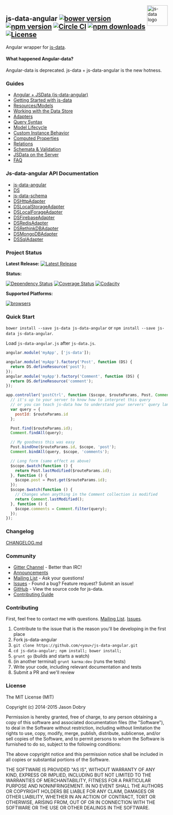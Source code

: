 <img src="https://raw.githubusercontent.com/js-data/js-data/master/js-data.png" alt="js-data logo" title="js-data" align="right" width="64" height="64" />

## js-data-angular [![bower version](https://img.shields.io/bower/v/js-data-angular.svg?style=flat-square)](https://www.npmjs.org/package/js-data-angular) [![npm version](https://img.shields.io/npm/v/js-data-angular.svg?style=flat-square)](https://www.npmjs.org/package/js-data-angular) [![Circle CI](https://img.shields.io/circleci/project/js-data/js-data-angular/master.svg?style=flat-square)](https://circleci.com/gh/js-data/js-data-angular/tree/master) [![npm downloads](https://img.shields.io/npm/dm/js-data-angular.svg?style=flat-square)](https://www.npmjs.org/package/js-data-angular) [![License](https://img.shields.io/badge/license-MIT-blue.svg?style=flat-square)](https://github.com/js-data/js-data-angular/blob/master/LICENSE)

Angular wrapper for [js-data](http://www.js-data.io).

#### What happened Angular-data?
Angular-data is deprecated. js-data + js-data-angular is the new hotness.

### Guides
- [Angular + JSData (js-data-angular)](http://www.js-data.io/docs/js-data-angular)
- [Getting Started with js-data](http://www.js-data.io/docs/home)
- [Resources/Models](http://www.js-data.io/docs/resources)
- [Working with the Data Store](http://www.js-data.io/docs/working-with-the-data-store)
- [Adapters](http://www.js-data.io/docs/working-with-adapters)
- [Query Syntax](http://www.js-data.io/docs/query-syntax)
- [Model Lifecycle](http://www.js-data.io/docs/model-lifecycle)
- [Custom Instance Behavior](http://www.js-data.io/docs/custom-instance-behavior)
- [Computed Properties](http://www.js-data.io/docs/computed-properties)
- [Relations](http://www.js-data.io/docs/relations)
- [Schemata & Validation](http://www.js-data.io/docs/schemata--validation)
- [JSData on the Server](http://www.js-data.io/docs/jsdata-on-the-server)
- [FAQ](http://www.js-data.io/docs/faq)

### Js-data-angular API Documentation
- [js-data-angular](http://www.js-data.io/docs/js-data-angular)
- [DS](http://www.js-data.io/docs/ds)
- [js-data-schema](http://www.js-data.io/docs/js-data-schema)
- [DSHttpAdapter](http://www.js-data.io/docs/dshttpadapter)
- [DSLocalStorageAdapter](http://www.js-data.io/docs/dslocalstorageadapter)
- [DSLocalForageAdapter](http://www.js-data.io/docs/dslocalforageadapter)
- [DSFirebaseAdapter](http://www.js-data.io/docs/dsfirebaseadapter)
- [DSRedisAdapter](http://www.js-data.io/docs/dsredisadapter)
- [DSRethinkDBAdapter](http://www.js-data.io/docs/dsrethinkdbadapter)
- [DSMongoDBAdapter](http://www.js-data.io/docs/dsmongodbadapter)
- [DSSqlAdapter](http://www.js-data.io/docs/dssqladapter)

### Project Status

__Latest Release:__ [![Latest Release](https://img.shields.io/github/release/js-data/js-data-angular.svg?style=flat-square)](https://github.com/js-data/js-data-angular/releases)

__Status:__

[![Dependency Status](https://img.shields.io/gemnasium/js-data/js-data-angular.svg?style=flat-square)](https://gemnasium.com/js-data/js-data-angular) [![Coverage Status](https://img.shields.io/coveralls/js-data/js-data-angular/master.svg?style=flat-square)](https://coveralls.io/r/js-data/js-data-angular?branch=master) [![Codacity](https://img.shields.io/codacy/e7690b906dfa471ebcc8b2bdc52e9662.svg?style=flat-square)](https://www.codacy.com/public/jasondobry/js-data-angular/dashboard)

__Supported Platforms:__

[![browsers](https://img.shields.io/badge/Browser-Chrome%2CFirefox%2CSafari%2COpera%2CIE%209%2B%2CiOS%20Safari%207.1%2B%2CAndroid%20Browser%202.3%2B-green.svg?style=flat-square)](https://github.com/js-data/js-data)

### Quick Start
`bower install --save js-data js-data-angular` or `npm install --save js-data js-data-angular`.

Load `js-data-angular.js` after `js-data.js`.

```js
angular.module('myApp', ['js-data']);
```

```js
angular.module('myApp').factory('Post', function (DS) {
  return DS.defineResource('post');
});
angular.module('myApp').factory('Comment', function (DS) {
  return DS.defineResource('comment');
});
```

```js
app.controller('postCtrl', function ($scope, $routeParams, Post, Comment) {
  // it's up to your server to know how to interpret this query
  // or you can teach js-data how to understand your servers' query language
  var query = {
    postId: $routeParams.id
  };

  Post.find($routeParams.id);
  Comment.findAll(query);

  // My goodness this was easy
  Post.bindOne($routeParams.id, $scope, 'post');
  Comment.bindAll(query, $scope, 'comments');

  // Long form (same effect as above)
  $scope.$watch(function () {
    return Post.lastModified($routeParams.id);
  }, function () {
    $scope.post = Post.get($routeParams.id);
  });
  $scope.$watch(function () {
    // Changes when anything in the Comment collection is modified
    return Comment.lastModified();
  }, function () {
    $scope.comments = Comment.filter(query);
  });
});
```

### Changelog
[CHANGELOG.md](https://github.com/js-data/js-data-angular/blob/master/CHANGELOG.md)

### Community
- [Gitter Channel](https://gitter.im/js-data/js-data) - Better than IRC!
- [Announcements](http://www.js-data.io/blog)
- [Mailing List](https://groups.io/org/groupsio/jsdata) - Ask your questions!
- [Issues](https://github.com/js-data/js-data-angular/issues) - Found a bug? Feature request? Submit an issue!
- [GitHub](https://github.com/js-data/js-data-angular) - View the source code for js-data.
- [Contributing Guide](https://github.com/js-data/js-data-angular/blob/master/CONTRIBUTING.md)

### Contributing

First, feel free to contact me with questions. [Mailing List](https://groups.io/org/groupsio/jsdata). [Issues](https://github.com/js-data/js-data-angular/issues).

1. Contribute to the issue that is the reason you'll be developing in the first place
1. Fork js-data-angular
1. `git clone https://github.com/<you>/js-data-angular.git`
1. `cd js-data-angular; npm install; bower install;`
1. `grunt go` (builds and starts a watch)
1. (in another terminal) `grunt karma:dev` (runs the tests)
1. Write your code, including relevant documentation and tests
1. Submit a PR and we'll review

### License

The MIT License (MIT)

Copyright (c) 2014-2015 Jason Dobry

Permission is hereby granted, free of charge, to any person obtaining a copy
of this software and associated documentation files (the "Software"), to deal
in the Software without restriction, including without limitation the rights
to use, copy, modify, merge, publish, distribute, sublicense, and/or sell
copies of the Software, and to permit persons to whom the Software is
furnished to do so, subject to the following conditions:

The above copyright notice and this permission notice shall be included in all
copies or substantial portions of the Software.

THE SOFTWARE IS PROVIDED "AS IS", WITHOUT WARRANTY OF ANY KIND, EXPRESS OR
IMPLIED, INCLUDING BUT NOT LIMITED TO THE WARRANTIES OF MERCHANTABILITY,
FITNESS FOR A PARTICULAR PURPOSE AND NONINFRINGEMENT. IN NO EVENT SHALL THE
AUTHORS OR COPYRIGHT HOLDERS BE LIABLE FOR ANY CLAIM, DAMAGES OR OTHER
LIABILITY, WHETHER IN AN ACTION OF CONTRACT, TORT OR OTHERWISE, ARISING FROM,
OUT OF OR IN CONNECTION WITH THE SOFTWARE OR THE USE OR OTHER DEALINGS IN THE
SOFTWARE.

